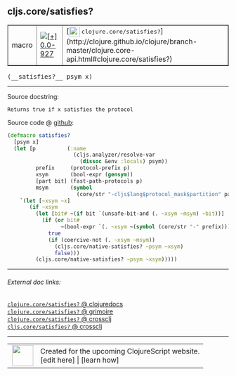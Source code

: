 ## cljs.core/satisfies?



 <table border="1">
<tr>
<td>macro</td>
<td><a href="https://github.com/cljsinfo/cljs-api-docs/tree/0.0-927"><img valign="middle" alt="[+] 0.0-927" title="Added in 0.0-927" src="https://img.shields.io/badge/+-0.0--927-lightgrey.svg"></a> </td>
<td>
[<img height="24px" valign="middle" src="http://i.imgur.com/1GjPKvB.png"> <samp>clojure.core/satisfies?</samp>](http://clojure.github.io/clojure/branch-master/clojure.core-api.html#clojure.core/satisfies?)
</td>
</tr>
</table>


 <samp>
(__satisfies?__ psym x)<br>
</samp>

---





Source docstring:

```
Returns true if x satisfies the protocol
```


Source code @ [github](https://github.com/clojure/clojurescript/blob/r2723/src/clj/cljs/core.clj#L1072-L1092):

```clj
(defmacro satisfies?
  [psym x]
  (let [p          (:name
                     (cljs.analyzer/resolve-var
                       (dissoc &env :locals) psym))
         prefix     (protocol-prefix p)
         xsym       (bool-expr (gensym))
         [part bit] (fast-path-protocols p)
         msym       (symbol
                      (core/str "-cljs$lang$protocol_mask$partition" part "$"))]
    `(let [~xsym ~x]
       (if ~xsym
         (let [bit# ~(if bit `(unsafe-bit-and (. ~xsym ~msym) ~bit))]
           (if (or bit#
                 ~(bool-expr `(. ~xsym ~(symbol (core/str "-" prefix)))))
             true
             (if (coercive-not (. ~xsym ~msym))
               (cljs.core/native-satisfies? ~psym ~xsym)
               false)))
         (cljs.core/native-satisfies? ~psym ~xsym)))))
```

<!--
Repo - tag - source tree - lines:

 <pre>
clojurescript @ r2723
└── src
    └── clj
        └── cljs
            └── <ins>[core.clj:1072-1092](https://github.com/clojure/clojurescript/blob/r2723/src/clj/cljs/core.clj#L1072-L1092)</ins>
</pre>

-->

---



###### External doc links:

[`clojure.core/satisfies?` @ clojuredocs](http://clojuredocs.org/clojure.core/satisfies_q)<br>
[`clojure.core/satisfies?` @ grimoire](http://conj.io/store/v1/org.clojure/clojure/1.7.0-beta3/clj/clojure.core/satisfies%3F/)<br>
[`clojure.core/satisfies?` @ crossclj](http://crossclj.info/fun/clojure.core/satisfies%3F.html)<br>
[`cljs.core/satisfies?` @ crossclj](http://crossclj.info/fun/cljs.core/satisfies%3F.html)<br>

---

 <table>
<tr><td>
<img valign="middle" align="right" width="48px" src="http://i.imgur.com/Hi20huC.png">
</td><td>
Created for the upcoming ClojureScript website.<br>
[edit here] | [learn how]
</td></tr></table>

[edit here]:https://github.com/cljsinfo/cljs-api-docs/blob/master/cljsdoc/cljs.core/satisfiesQMARK.cljsdoc
[learn how]:https://github.com/cljsinfo/cljs-api-docs/wiki/cljsdoc-files

<!--

This information was too distracting to show to readers, but I'll leave it
commented here since it is helpful to:

- pretty-print the data used to generate this document
- and show how to retrieve that data



The API data for this symbol:

```clj
{:ns "cljs.core",
 :name "satisfies?",
 :signature ["[psym x]"],
 :history [["+" "0.0-927"]],
 :type "macro",
 :full-name-encode "cljs.core/satisfiesQMARK",
 :source {:code "(defmacro satisfies?\n  [psym x]\n  (let [p          (:name\n                     (cljs.analyzer/resolve-var\n                       (dissoc &env :locals) psym))\n         prefix     (protocol-prefix p)\n         xsym       (bool-expr (gensym))\n         [part bit] (fast-path-protocols p)\n         msym       (symbol\n                      (core/str \"-cljs$lang$protocol_mask$partition\" part \"$\"))]\n    `(let [~xsym ~x]\n       (if ~xsym\n         (let [bit# ~(if bit `(unsafe-bit-and (. ~xsym ~msym) ~bit))]\n           (if (or bit#\n                 ~(bool-expr `(. ~xsym ~(symbol (core/str \"-\" prefix)))))\n             true\n             (if (coercive-not (. ~xsym ~msym))\n               (cljs.core/native-satisfies? ~psym ~xsym)\n               false)))\n         (cljs.core/native-satisfies? ~psym ~xsym)))))",
          :title "Source code",
          :repo "clojurescript",
          :tag "r2723",
          :filename "src/clj/cljs/core.clj",
          :lines [1072 1092]},
 :full-name "cljs.core/satisfies?",
 :clj-symbol "clojure.core/satisfies?",
 :docstring "Returns true if x satisfies the protocol"}

```

Retrieve the API data for this symbol:

```clj
;; from Clojure REPL
(require '[clojure.edn :as edn])
(-> (slurp "https://raw.githubusercontent.com/cljsinfo/cljs-api-docs/catalog/cljs-api.edn")
    (edn/read-string)
    (get-in [:symbols "cljs.core/satisfies?"]))
```

-->
